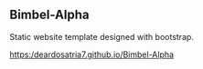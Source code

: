 ## Bimbel-Alpha

Static website template designed with bootstrap. 

[https:/deardosatria7.github.io/Bimbel-Alpha](deardosatria7.github.io/Bimbel-Alpha) 
